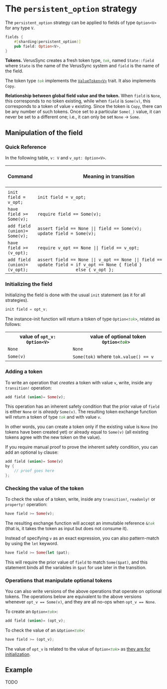 # The `persistent_option` strategy

The `persistent_option` strategy can be applied to fields of type `Option<V>` for any type `V`.

```rust
fields {
    #[sharding(persistent_option)]
    pub field: Option<V>,
}
```

**Tokens.**
VerusSync creates a fresh token type, <code style="font-style: italic; color: #408040">tok</code>,
named `State::field` where `State` is the name of the VerusSync system and `field` is the name of the field.

The token type <code style="font-style: italic; color: #408040">tok</code> implements the
[`ValueToken<V>`](https://verus-lang.github.io/verus/verusdoc/vstd/tokens/trait.ValueToken.html) trait. It also implements `Copy`.

**Relationship between global field value and the token.**
When `field` is `None`, this corresponds to no token existing, while
when `field` is `Some(v)`, this corresponds to a token of value `v` existing.
Since the token is `Copy`, there can be any number of such tokens. Once set to a particular
`Some(_)` value, it can never be set to a different one; i.e., it can only be set
`None` -> `Some`.

## Manipulation of the field

### Quick Reference

In the following table, `v: V` and `v_opt: Option<V>`.

<div class="table-wrapper" style="font-size: 13px"><table>
  <colgroup>
     <col span="1" style="width: 40%;">
     <col span="1" style="width: 45%;">
     <col span="1" style="width: 15%;">
  </colgroup>
  <thead>
    <tr>
      <th>Command</th>
      <th>Meaning in transition</th>
      <th>Exchange Fn Parameter</th>
    </tr>
  </thead>
  <tbody>
    <tr><td></td><td></td><td></td></tr>
    <tr>
      <td><code>init field = v_opt;</code></td>
      <td><code>init field = v_opt;</code></td>
      <td>Output <code>Option&lt;<span style="font-style: italic; color: #408040">tok</span>&gt;</code></td>
    </tr> <tr>
      <td><code>have field &gt;= Some(v);</code></td>
      <td><code>require field == Some(v);</code></td>
      <td>Input <code>&amp;<span style="font-style: italic; color: #408040">tok</span></code></td>
    </tr> <tr>
      <td><code>add field (union)= Some(v);</code></td>
      <td><code>assert field == None || field == Some(v);</code><br><code>update field = Some(v);</code></td>
      <td>Output <code><span style="font-style: italic; color: #408040">tok</span></code></td>
    </tr> <tr>
      <td><code>have field &gt;= (v_opt);</code></td>
      <td><code>require v_opt == None || field == v_opt;</code></td>
      <td>Input <code>&amp;Option&lt;<span style="font-style: italic; color: #408040">tok</span>&gt;</code></td>
    </tr> <tr>
      <td><code>add field (union)= (v_opt);</code></td>
      <td><code style="white-space: pre">assert field == None || v_opt == None || field == v_opt;
update field = if v_opt == None { field }
               else { v_opt };</code></td>
      <td>Output <code>Option&lt;<span style="font-style: italic; color: #408040">tok</span>&gt;</code></td>
    </tr>
  </tbody>
</table></div>

### Initializing the field

Initializing the field is done with the usual `init` statement (as it for all strategies).

```rust
init field = opt_v;
```

The instance-init function will return a token of type <code>Option&lt;<span style="font-style: italic; color: #408040">tok</span>&gt;</code>,
related as follows:

<table>
  <tr>
    <th>value of <code>opt_v: Option&lt;V&gt;</code></th>
    <th>&nbsp;&nbsp;&nbsp;value of optional token <code>Option&lt;<span style="font-style: italic; color: #408040">tok</span>></code></th>
  </tr>
  <tr>
    <td><code>None</code></td>
    <td><code>None</code></td>
  </tr>
  <tr>
    <td><code>Some(v)</code></td>
    <td><code>Some(tok)</code> where <code>tok.value() == v</code></td>
  </tr>
</table>

### Adding a token

To write an operation that _creates_ a token with value `v`,
write, inside any `transition!` operation:

```rust
add field (union)= Some(v);
```

This operation has an inherent safety condition that the prior value of `field` is either `None`
or is _already_ `Some(v)`.
The resulting token exchange function will return a token of type <code><span style="font-style: italic; color: #408040">tok</span></code>
and with value `v`.

In other words, you can create a token only if the existing value is `None` (no tokens have been created yet)
or already equal to `Some(v)` (all existing tokens agree with the new token on the value).

If you require manual proof to prove the inherent safety condition, you can add
an optional `by` clause:

```rust
add field (union)= Some(v)
by {
    // proof goes here
};
```

### Checking the value of the token

To check the value of a token,
write, inside any `transition!`, `readonly!` or `property!` operation:

```rust
have field >= Some(v);
```

The resulting exchange function will accept an immutable reference
<code>&amp;<span style="font-style: italic; color: #408040">tok</span></code> (that is, it takes the token as input but does not consume it).

Instead of specifying `v` as an exact expression, you can also pattern-match
by using the `let` keyword.

```rust
have field >= Some(let $pat);
```

This will require the prior value of `field` to match `Some($pat)`,
and this statement binds all the variables in `$pat` for use later in the transition.

### Operations that manipulate optional tokens

You can also write versions of the above operations that operate on optional tokens.
The operations below are equivalent to the above versions whenever `opt_v == Some(v)`,
and they are all no-ops when `opt_v == None`.

To create an <code>Option&lt;<span style="font-style: italic; color: #408040">tok</span>&gt;</code>:

```rust
add field (union)= (opt_v);
```

To check the value of an <code>&amp;Option&lt;<span style="font-style: italic; color: #408040">tok</span>&gt;</code>:

```rust
have field >= (opt_v);
```

The value of `opt_v` is related to the value of
<code>Option&lt;<span style="font-style: italic; color: #408040">tok</span>&gt;</code>
as [they are for initialization](#initializing-the-field).

## Example

TODO
